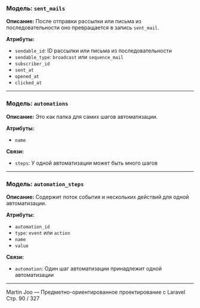 ### Модель: `sent_mails`

**Описание:** После отправки рассылки или письма из последовательности оно превращается в запись `sent_mail`.

**Атрибуты:**

* `sendable_id`: ID рассылки или письма из последовательности
* `sendable_type`: `broadcast` или `sequence_mail`
* `subscriber_id`
* `sent_at`
* `opened_at`
* `clicked_at`

---

### Модель: `automations`

**Описание:** Это как папка для самих шагов автоматизации.

**Атрибуты:**

* `name`

**Связи:**

* `steps`: У одной автоматизации может быть много шагов

---

### Модель: `automation_steps`

**Описание:** Содержит поток события и нескольких действий для одной автоматизации.

**Атрибуты:**

* `automation_id`
* `type`: `event` или `action`
* `name`
* `value`

**Связи:**

* `automation`: Один шаг автоматизации принадлежит одной автоматизации

---

Martin Joo — Предметно-ориентированное проектирование с Laravel
Стр. 90 / 327